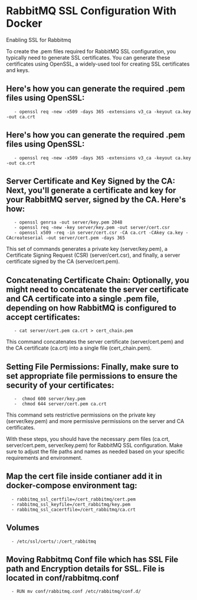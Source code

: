 # RabbitMQ SSL Configuration With Docker 
Enabling SSL for Rabbitmq

To create the .pem files required for RabbitMQ SSL configuration, you typically need to generate SSL certificates. 
You can generate these certificates using OpenSSL, a widely-used tool for creating SSL certificates and keys.

## Here's how you can generate the required .pem files using OpenSSL:

       - openssl req -new -x509 -days 365 -extensions v3_ca -keyout ca.key -out ca.crt

## Here's how you can generate the required .pem files using OpenSSL:

       - openssl req -new -x509 -days 365 -extensions v3_ca -keyout ca.key -out ca.crt

## Server Certificate and Key Signed by the CA: Next, you'll generate a certificate and key for your RabbitMQ server, signed by the CA. Here's how:

       - openssl genrsa -out server/key.pem 2048
       - openssl req -new -key server/key.pem -out server/cert.csr
       - openssl x509 -req -in server/cert.csr -CA ca.crt -CAkey ca.key -CAcreateserial -out server/cert.pem -days 365

This set of commands generates a private key (server/key.pem), a Certificate Signing Request (CSR) (server/cert.csr), and finally, a server certificate signed by the CA (server/cert.pem).

## Concatenating Certificate Chain: Optionally, you might need to concatenate the server certificate and CA certificate into a single .pem file, depending on how RabbitMQ is configured to accept certificates:

       - cat server/cert.pem ca.crt > cert_chain.pem

This command concatenates the server certificate (server/cert.pem) and the CA certificate (ca.crt) into a single file (cert_chain.pem).

## Setting File Permissions: Finally, make sure to set appropriate file permissions to ensure the security of your certificates:
       -  chmod 600 server/key.pem
       -  chmod 644 server/cert.pem ca.crt

This command sets restrictive permissions on the private key (server/key.pem) and more permissive permissions on the server and CA certificates.

With these steps, you should have the necessary .pem files (ca.crt, server/cert.pem, server/key.pem) for RabbitMQ SSL configuration. Make sure to adjust the file paths and names as needed based on your specific requirements and environment.

## Map the cert file inside contianer add it in docker-compose environment tag:
      - rabbitmq_ssl_certfile=/cert_rabbitmq/cert.pem
      - rabbitmq_ssl_keyfile=/cert_rabbitmq/key.pem
      - rabbitmq_ssl_cacertfile=/cert_rabbitmq/ca.crt
## Volumes
      - /etc/ssl/certs/:/cert_rabbitmq
## Moving Rabbitmq Conf file which has SSL File path and Encryption details for SSL. File is located in conf/rabbitmq.conf 
      - RUN mv conf/rabbitmq.conf /etc/rabbitmq/conf.d/
